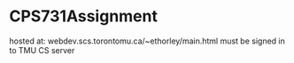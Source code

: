 # CPS731Assignment

hosted at: 
webdev.scs.torontomu.ca/~ethorley/main.html
must be signed in to TMU CS server 
